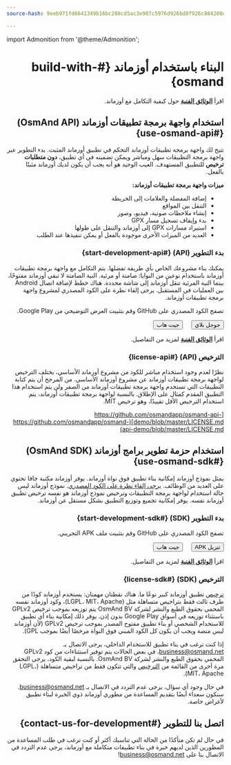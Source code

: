 ```yaml
---
source-hash: 9eeb971fd6641349b16bc288cd5ac3e907c5976d926bd8f926c804208efa4170

---
```

import Admonition from '@theme/Admonition';

<div dir="rtl">

# البناء باستخدام أوزماند {#build-with-osmand}

اقرأ **[الوثائق الفنية](../technical/osmand-api-sdk/index.md)** حول كيفية التكامل مع أوزماند.

## استخدام واجهة برمجة تطبيقات أوزماند (OsmAnd API) {#use-osmand-api}

تتيح لك واجهة برمجة تطبيقات أوزماند التحكم في تطبيق أوزماند المثبت. بدء التطوير عبر واجهة برمجة التطبيقات سهل ومباشر ويمكن تضمينه في أي تطبيق، **دون متطلبات ترخيص** للتطبيق المستهدف. العيب الوحيد هو أنه يجب أن يكون لديك أوزماند مثبتًا بالفعل.

**ميزات واجهة برمجة تطبيقات أوزماند:**

*   إضافة المفضلة والعلامات إلى الخريطة
*   التنقل بين المواقع
*   إنشاء ملاحظات صوتية، فيديو، وصور
*   بدء وإيقاف تسجيل مسار GPX
*   استيراد مسارات GPX إلى أوزماند والتنقل على طولها
*   العديد من الميزات الأخرى موجودة بالفعل أو يمكن تنفيذها عند الطلب

### بدء التطوير (API) {#start-development-api}

يمكنك بناء مشروعك الخاص بأي طريقة تفضلها. يتم التكامل مع واجهة برمجة تطبيقات أوزماند باستخدام نوعين من النوايا: صامتة أو مرئية. النية الصامتة لا تبقي أوزماند مفتوحًا، بينما النية المرئية تنقل أوزماند إلى شاشة محددة. هناك خطط لإضافة اتصال Android بين العمليات في المستقبل. يرجى إلقاء نظرة على الكود المصدري لمشروع واجهة برمجة تطبيقات أوزماند.

<Admonition type="caution" icon="🛠️&nbsp;" title="أمثلة">
  <p>
    تصفح الكود المصدري على GitHub وقم بتثبيت العرض التوضيحي من Google Play.
  </p>
  <div>
    <a href="https://play.google.com/store/apps/details?id=net.osmand.osmandapidemo"><button class="button button--primary">جوجل بلاي</button></a> &nbsp;&nbsp;&nbsp;
    <a href="https://github.com/osmandapp/osmand-api-demo/tree/master/OsmAnd-api-sample"><button class="button button--primary">جيت هاب</button></a>
  </div>
</Admonition>  

اقرأ **[الوثائق الفنية](../technical/osmand-api-sdk/index.md)** لمزيد من التفاصيل.

### الترخيص (API) {#license-api}

نظرًا لعدم وجود استخدام مباشر للكود من مشروع أوزماند الأساسي، يختلف الترخيص لواجهة برمجة تطبيقات أوزماند عن مشروع أوزماند الأساسي. من المرجح أن يتم كتابة التطبيقات التي تستخدم واجهة برمجة تطبيقات أوزماند من الصفر ولن يتم استخدام هذا التطبيق المقدم كمثال على الإطلاق. بالنسبة لواجهة برمجة تطبيقات أوزماند، يتم استخدام الترخيص الأقل تقييدًا، وهو ترخيص MIT.

[https://github.com/osmandapp/osmand-api-demo/blob/master/LICENSE.md](https://github.com/osmandapp/osmand-api-demo/blob/master/LICENSE.md)

## استخدام حزمة تطوير برامج أوزماند (OsmAnd SDK) {#use-osmand-sdk}

يمثل نموذج أوزماند إمكانية بناء تطبيق فوق نواة أوزماند. يوفر أوزماند مكتبة جافا تحتوي على العديد من الوظائف. [يرجى إلقاء نظرة على الكود المصدري](https://github.com/osmandapp/osmand-api-demo). نموذج أوزماند ليس حالة استخدام لواجهة برمجة التطبيقات وترخيص نموذج أوزماند هو نفسه ترخيص تطبيق أوزماند نفسه. يوفر إمكانية تجميع وتوزيع التطبيق بشكل مستقل عن أوزماند.

### بدء التطوير (SDK) {#start-development-sdk}

<Admonition type="caution" icon="🛠️&nbsp;" title="أمثلة">
  <p>
    تصفح الكود المصدري على GitHub وقم بتثبيت ملف APK التجريبي.
  </p>
  <div>
    <a href="https://download.osmand.net/latest-night-build/OsmAnd-map-sample.apk"><button class="button button--primary">تنزيل APK</button></a>
 &nbsp;&nbsp;&nbsp;
    <a href="https://github.com/osmandapp/osmand-api-demo/tree/master/OsmAnd-map-sample"><button class="button button--primary">جيت هاب</button></a>
  </div>
</Admonition>  

اقرأ **[الوثائق الفنية](../technical/osmand-api-sdk/index.md)** لمزيد من التفاصيل.

### الترخيص (SDK) {#license-sdk}

[ترخيص](https://github.com/osmandapp/Osmand/blob/master/LICENSE) تطبيق أوزماند كبير نوعًا ما. هناك نقطتان مهمتان: يستخدم أوزماند كودًا من طرف ثالث فقط بتراخيص متساهلة مثل (LGPL، MIT، Apache)، وكود أوزماند نفسه المحمي بحقوق الطبع والنشر لشركة OsmAnd BV يتم توزيعه بموجب ترخيص GPLv2 باستثناء توزيعه في أسواق Google Play بدون إذن. يوفر ذلك إمكانية بناء أي تطبيق للاستخدام الشخصي أو بناء تطبيق مفتوح المصدر بموجب ترخيص GPLv2 (لأن أوزماند ليس منصة ويجب أن يكون كل الكود المبني فوق النواة مرخصًا أيضًا بموجب GPL).

إذا كنت ترغب في بناء تطبيق للاستخدام الداخلي، يرجى الاتصال بـ <a class="mail-link" href="mailto:business@osmand.net">business@osmand.net</a>، في بعض الحالات يتم توفير استثناءات من كود GPLv2 المحمي بحقوق الطبع والنشر لشركة OsmAnd BV. بالنسبة لبقية الكود، يرجى التحقق مرة أخرى من القائمة من [الترخيص](https://github.com/osmandapp/Osmand/blob/master/LICENSE) والتي تتكون فقط من تراخيص متساهلة (LGPL، MIT، Apache).

في حال وجود أي سؤال، يرجى عدم التردد في الاتصال بـ <a class="mail-link" href="mailto:business@osmand.net">business@osmand.net</a>. سنكون سعداء أيضًا بتقديم المساعدة من مطوري أوزماند ذوي الخبرة لبناء تطبيق لأغراض خاصة.

## اتصل بنا للتطوير {#contact-us-for-development}

في حال لم تكن متأكدًا من الحالة التي تناسبك أكثر أو كنت ترغب في طلب المساعدة من المطورين الذين لديهم خبرة في بناء تطبيقات متكاملة مع أوزماند، يرجى عدم التردد في الاتصال بنا على <a class="mail-link" href="mailto:business@osmand.net">business@osmand.net</a>!

</div>